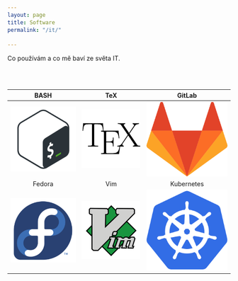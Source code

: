 ```yaml
---
layout: page
title: Software
permalink: "/it/"

---
```

Co používám a co mě baví ze světa IT.


 <br>	<br>


 | BASH  | TeX | GitLab |
| :---: | :---: | :---: |
| ![bash](/fotky/f-bash.png) | ![TeX](/fotky/f-tex.png) | ![GitLab](/fotky/gitlab.png) |
| Fedora  | Vim | Kubernetes |
| ![Fedora](/fotky/f-fedora.png)| ![Vim](/fotky/f-vim.png) | ![Kubernetes](/fotky/f-kubernetes.png) 
